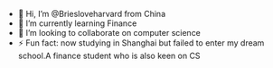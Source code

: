 - 👋 Hi, I’m @Briesloveharvard from China
- 🌱 I’m currently learning Finance
- 💞️ I’m looking to collaborate on computer science
- ⚡ Fun fact: now studying in Shanghai but failed to enter my dream school.A finance student who is also keen on CS

